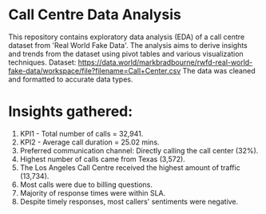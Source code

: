 # Call Centre Data Analysis
This repository contains exploratory data analysis (EDA) of a call centre dataset from 'Real World Fake Data'. The analysis aims to derive insights and trends from the dataset using pivot tables and various visualization techniques.
Dataset: https://data.world/markbradbourne/rwfd-real-world-fake-data/workspace/file?filename=Call+Center.csv
The data was cleaned and formatted to accurate data types.

# Insights gathered:
  1. KPI1 - Total number of calls = 32,941.
  2. KPI2 - Average call duration = 25.02 mins.
  3. Preferred communication channel: Directly calling the call center (32%).
  4. Highest number of calls came from Texas (3,572).
  5. The Los Angeles Call Centre received the highest amount of traffic (13,734).
  6. Most calls were due to billing questions.
  7. Majority of response times were within SLA.
  8. Despite timely responses, most callers' sentiments were negative.
